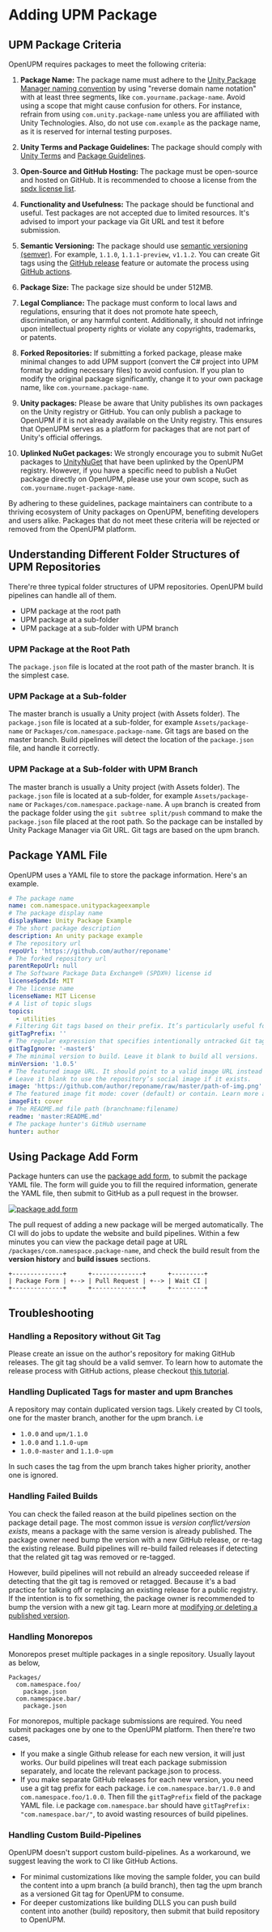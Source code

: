---
---
# Adding UPM Package

## UPM Package Criteria

OpenUPM requires packages to meet the following criteria:

1. **Package Name:** The package name must adhere to the [Unity Package Manager naming convention](https://docs.unity3d.com/Manual/cus-naming.html) by using "reverse domain name notation" with at least three segments, like `com.yourname.package-name`. Avoid using a scope that might cause confusion for others. For instance, refrain from using `com.unity.package-name` unless you are affiliated with Unity Technologies. Also, do not use `com.example` as the package name, as it is reserved for internal testing purposes.

2. **Unity Terms and Package Guidelines:** The package should comply with [Unity Terms](https://unity3d.com/legal/terms-of-service/software) and [Package Guidelines](https://unity.com/legal/terms-of-service/software/package-guidelines).

3. **Open-Source and GitHub Hosting:** The package must be open-source and hosted on GitHub. It is recommended to choose a license from the [spdx license list](https://spdx.org/licenses/).

4. **Functionality and Usefulness:** The package should be functional and useful. Test packages are not accepted due to limited resources. It's advised to import your package via Git URL and test it before submission.

5. **Semantic Versioning:** The package should use [semantic versioning (semver)](https://semver.org/). For example, `1.1.0`, `1.1.1-preview`, `v1.1.2`. You can create Git tags using the [GitHub release](https://docs.github.com/en/repositories/releasing-projects-on-github/managing-releases-in-a-repository#creating-a-release) feature or automate the process using [GitHub actions](https://medium.com/openupm/how-to-maintain-upm-package-part-2-f352fbf5f87c).

6. **Package Size:** The package size should be under 512MB.

7. **Legal Compliance:** The package must conform to local laws and regulations, ensuring that it does not promote hate speech, discrimination, or any harmful content. Additionally, it should not infringe upon intellectual property rights or violate any copyrights, trademarks, or patents.

8. **Forked Repositories:** If submitting a forked package, please make minimal changes to add UPM support (convert the C# project into UPM format by adding necessary files) to avoid confusion. If you plan to modify the original package significantly, change it to your own package name, like `com.yourname.package-name`.

9. **Unity packages:** Please be aware that Unity publishes its own packages on the Unity registry or GitHub. You can only publish a package to OpenUPM if it is not already available on the Unity registry. This ensures that OpenUPM serves as a platform for packages that are not part of Unity's official offerings.

10. **Uplinked NuGet packages:** We strongly encourage you to submit NuGet packages to [UnityNuGet](/nuget/) that have been uplinked by the OpenUPM registry. However, if you have a specific need to publish a NuGet package directly on OpenUPM, please use your own scope, such as `com.yourname.nuget-package-name`.

By adhering to these guidelines, package maintainers can contribute to a thriving ecosystem of Unity packages on OpenUPM, benefiting developers and users alike. Packages that do not meet these criteria will be rejected or removed from the OpenUPM platform.

## Understanding Different Folder Structures of UPM Repositories

There're three typical folder structures of UPM repositories. OpenUPM build pipelines can handle all of them.

- UPM package at the root path
- UPM package at a sub-folder
- UPM package at a sub-folder with UPM branch

### UPM Package at the Root Path

The `package.json` file is located at the root path of the master branch. It is the simplest case.

### UPM Package at a Sub-folder

The master branch is usually a Unity project (with Assets folder). The `package.json` file is located at a sub-folder, for example `Assets/package-name` or `Packages/com.namespace.package-name`. Git tags are based on the master branch. Build pipelines will detect the location of the `package.json` file, and handle it correctly.

### UPM Package at a Sub-folder with UPM Branch

The master branch is usually a Unity project (with Assets folder). The `package.json` file is located at a sub-folder, for example `Assets/package-name` or `Packages/com.namespace.package-name`. A `upm` branch is created from the package folder using the `git subtree split/push` command to make the `package.json` file placed at the root path. So the package can be installed by Unity Package Manager via Git URL. Git tags are based on the upm branch.

## Package YAML File

OpenUPM uses a YAML file to store the package information. Here's an example.

```yaml
# The package name
name: com.namespace.unitypackageexample
# The package display name
displayName: Unity Package Example
# The short package description
description: An unity package example
# The repository url
repoUrl: 'https://github.com/author/reponame'
# The forked repository url
parentRepoUrl: null
# The Software Package Data Exchange® (SPDX®) license id
licenseSpdxId: MIT
# The license name
licenseName: MIT License
# A list of topic slugs
topics:
  - utilities
# Filtering Git tags based on their prefix. It’s particularly useful for monorepos to distinguish between Git tags. i.e. 'com.example.foo/'.
gitTagPrefix: ''
# The regular expression that specifies intentionally untracked Git tags that should be ignored
gitTagIgnore: '-master$'
# The minimal version to build. Leave it blank to build all versions.
minVersion: '1.0.5'
# The featured image URL. It should point to a valid image URL instead of a web page that presents the image.
# Leave it blank to use the repository’s social image if it exists.
image: 'https://github.com/author/reponame/raw/master/path-of-img.png'
# The featured image fit mode: cover (default) or contain. Learn more at https://developer.mozilla.org/en-US/docs/Web/CSS/object-fit
imageFit: cover
# The README.md file path (branchname:filename)
readme: 'master:README.md'
# The package hunter's GitHub username
hunter: author
```

## Using Package Add Form

Package hunters can use the [package add form](/packages/add/), to submit the package YAML file. The form will guide you to fill the required information, generate the YAML file, then submit to GitHub as a pull request in the browser.

[![package add form](./images/package-add-form.png)](/packages/add/)

The pull request of adding a new package will be merged automatically. The CI will do jobs to update the website and build pipelines. Within a few minutes you can view the package detail page at URL `/packages/com.namespace.package-name`, and check the build result from the **version history** and **build issues** sections.

```
+--------------+      +--------------+      +---------+
| Package Form | +--> | Pull Request | +--> | Wait CI |
+--------------+      +--------------+      +---------+
```

## Troubleshooting

### Handling a Repository without Git Tag

Please create an issue on the author's repository for making GitHub releases. The git tag should be a valid semver. To learn how to automate the release process with GitHub actions, please checkout [this tutorial](https://medium.com/openupm/how-to-maintain-upm-package-part-2-f352fbf5f87c).

### Handling Duplicated Tags for master and upm Branches

A repository may contain duplicated version tags. Likely created by CI tools, one for the master branch, another for the upm branch. i.e

- `1.0.0` and `upm/1.1.0`
- `1.0.0` and `1.1.0-upm`
- `1.0.0-master` and `1.1.0-upm`

In such cases the tag from the upm branch takes higher priority, another one is ignored.

### Handling Failed Builds

You can check the failed reason at the build pipelines section on the package detail page. The most common issue is *version conflict/version exists*, means a package with the same version is already published. The package owner need bump the version with a new GitHub release, or re-tag the existing release. Build pipelines will re-build failed releases if detecting that the related git tag was removed or re-tagged.

However, build pipelines will not rebuild an already succeeded release if detecting that the git tag is removed or retagged. Because it's a bad practice for talking off or replacing an existing release for a public registry. If the intention is to fix something, the package owner is recommended to bump the version with a new git tag. Learn more at [modifying or deleting a published version](modifying-upm-package.md#modifying-or-deleting-a-published-version).

### Handling Monorepos

Monorepos preset multiple packages in a single repository. Usually layout as below,

```
Packages/
  com.namespace.foo/
    package.json
  com.namespace.bar/
    package.json
```

For monorepos, multiple package submissions are required. You need submit packages one by one to the OpenUPM platform. Then there're two cases,
- If you make a single Github release for each new version, it will just works. Our build pipelines will treat each package submission separately, and locate the relevant package.json to process.
- If you make separate GitHub releases for each new version, you need use a git tag prefix for each package. i.e `com.namespace.bar/1.0.0` and `com.namespace.foo/1.0.0`. Then fill the `gitTagPrefix` field of the package YAML file. i.e package `com.namespace.bar` should have `gitTagPrefix: "com.namespace.bar/"`, to avoid wasting resources of build pipelines.

### Handling Custom Build-Pipelines

OpenUPM doesn't support custom build-pipelines. As a workaround, we suggest leaving the work to CI like GitHub Actions.

- For minimal customizations like moving the sample folder, you can build the content into a upm branch (a build branch), then tag the upm branch as a versioned Git tag for OpenUPM to consume.
- For deeper customizations like building DLLS you can push build content into another (build) repository, then submit that build repository to OpenUPM.
